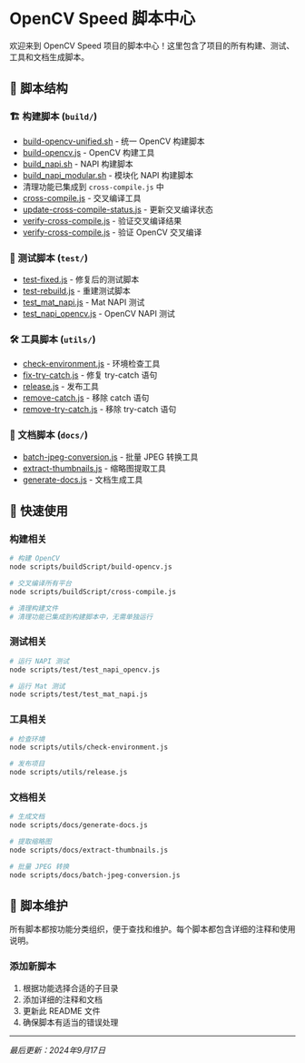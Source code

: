 # OpenCV Speed 脚本中心

欢迎来到 OpenCV Speed 项目的脚本中心！这里包含了项目的所有构建、测试、工具和文档生成脚本。

## 📁 脚本结构

### 🏗️ 构建脚本 (`build/`)
- [build-opencv-unified.sh](build/build-opencv-unified.sh) - 统一 OpenCV 构建脚本
- [build-opencv.js](build/build-opencv.js) - OpenCV 构建工具
- [build_napi.sh](build/build_napi.sh) - NAPI 构建脚本
- [build_napi_modular.sh](build/build_napi_modular.sh) - 模块化 NAPI 构建脚本
- 清理功能已集成到 `cross-compile.js` 中
- [cross-compile.js](build/cross-compile.js) - 交叉编译工具
- [update-cross-compile-status.js](build/update-cross-compile-status.js) - 更新交叉编译状态
- [verify-cross-compile.js](build/verify-cross-compile.js) - 验证交叉编译结果
- [verify-cross-compile.js](build/verify-cross-compile.js) - 验证 OpenCV 交叉编译

### 🧪 测试脚本 (`test/`)
- [test-fixed.js](test/test-fixed.js) - 修复后的测试脚本
- [test-rebuild.js](test/test-rebuild.js) - 重建测试脚本
- [test_mat_napi.js](test/test_mat_napi.js) - Mat NAPI 测试
- [test_napi_opencv.js](test/test_napi_opencv.js) - OpenCV NAPI 测试

### 🛠️ 工具脚本 (`utils/`)
- [check-environment.js](utils/check-environment.js) - 环境检查工具
- [fix-try-catch.js](utils/fix-try-catch.js) - 修复 try-catch 语句
- [release.js](utils/release.js) - 发布工具
- [remove-catch.js](utils/remove-catch.js) - 移除 catch 语句
- [remove-try-catch.js](utils/remove-try-catch.js) - 移除 try-catch 语句

### 📖 文档脚本 (`docs/`)
- [batch-jpeg-conversion.js](docs/batch-jpeg-conversion.js) - 批量 JPEG 转换工具
- [extract-thumbnails.js](docs/extract-thumbnails.js) - 缩略图提取工具
- [generate-docs.js](docs/generate-docs.js) - 文档生成工具

## 🚀 快速使用

### 构建相关
```bash
# 构建 OpenCV
node scripts/buildScript/build-opencv.js

# 交叉编译所有平台
node scripts/buildScript/cross-compile.js

# 清理构建文件
# 清理功能已集成到构建脚本中，无需单独运行
```

### 测试相关
```bash
# 运行 NAPI 测试
node scripts/test/test_napi_opencv.js

# 运行 Mat 测试
node scripts/test/test_mat_napi.js
```

### 工具相关
```bash
# 检查环境
node scripts/utils/check-environment.js

# 发布项目
node scripts/utils/release.js
```

### 文档相关
```bash
# 生成文档
node scripts/docs/generate-docs.js

# 提取缩略图
node scripts/docs/extract-thumbnails.js

# 批量 JPEG 转换
node scripts/docs/batch-jpeg-conversion.js
```

## 📝 脚本维护

所有脚本都按功能分类组织，便于查找和维护。每个脚本都包含详细的注释和使用说明。

### 添加新脚本

1. 根据功能选择合适的子目录
2. 添加详细的注释和文档
3. 更新此 README 文件
4. 确保脚本有适当的错误处理

---

*最后更新：2024年9月17日*
